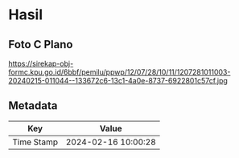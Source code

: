 # Hasil

## Foto C Plano

https://sirekap-obj-formc.kpu.go.id/6bbf/pemilu/ppwp/12/07/28/10/11/1207281011003-20240215-011044--133672c6-13c1-4a0e-8737-6922801c57cf.jpg


## Metadata

| Key        | Value               |
| ---------- | ------------------- |
| Time Stamp | 2024-02-16 10:00:28 |



